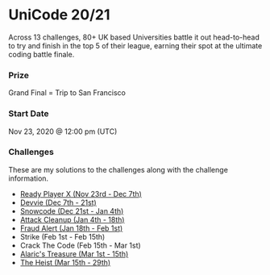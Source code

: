# UniCode 20/21
Across 13 challenges, 80+ UK based Universities battle it out head-to-head to try and finish in the top 5 of their league, earning their spot at the ultimate coding battle finale.

### Prize
Grand Final = Trip to San Francisco

### Start Date
Nov 23, 2020 @ 12:00 pm (UTC)

### Challenges
These are my solutions to the challenges along with the challenge information.
* [Ready Player X (Nov 23rd - Dec 7th)](./src/main/java/com/rtm516/showcode/ready_player_x/README.md)
* [Devvie (Dec 7th - 21st)](./src/main/java/com/rtm516/showcode/devvie/README.md)
* [Snowcode (Dec 21st - Jan 4th)](./src/main/java/com/rtm516/showcode/snowcode/README.md)
* [Attack Cleanup (Jan 4th - 18th)](./src/main/java/com/rtm516/showcode/attack_cleanup/README.md)
* [Fraud Alert (Jan 18th - Feb 1st)](./src/main/java/com/rtm516/showcode/fraud_alert/README.md)
* Strike (Feb 1st - Feb 15th)
* Crack The Code (Feb 15th - Mar 1st)
* [Alaric's Treasure (Mar 1st - 15th)](./src/main/java/com/rtm516/showcode/alarics_treasure/README.md)
* [The Heist (Mar 15th - 29th)](./src/main/java/com/rtm516/showcode/the_heist/README.md)
